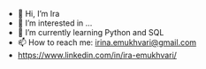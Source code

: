 - 👋 Hi, I’m Ira
- 👀 I’m interested in ...
- 🌱 I’m currently learning Python and SQL
- 📫 How to reach me: irina.emukhvari@gmail.com
- https://www.linkedin.com/in/ira-emukhvari/

<!---
IraEmu/IraEmu is a ✨ special ✨ repository because its `README.md` (this file) appears on your GitHub profile.
You can click the Preview link to take a look at your changes.
--->
